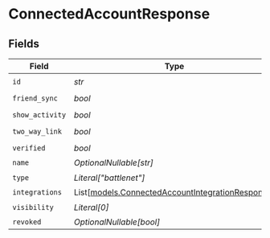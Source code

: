 # ConnectedAccountResponse


## Fields

| Field                                                                                                | Type                                                                                                 | Required                                                                                             | Description                                                                                          |
| ---------------------------------------------------------------------------------------------------- | ---------------------------------------------------------------------------------------------------- | ---------------------------------------------------------------------------------------------------- | ---------------------------------------------------------------------------------------------------- |
| `id`                                                                                                 | *str*                                                                                                | :heavy_check_mark:                                                                                   | N/A                                                                                                  |
| `friend_sync`                                                                                        | *bool*                                                                                               | :heavy_check_mark:                                                                                   | N/A                                                                                                  |
| `show_activity`                                                                                      | *bool*                                                                                               | :heavy_check_mark:                                                                                   | N/A                                                                                                  |
| `two_way_link`                                                                                       | *bool*                                                                                               | :heavy_check_mark:                                                                                   | N/A                                                                                                  |
| `verified`                                                                                           | *bool*                                                                                               | :heavy_check_mark:                                                                                   | N/A                                                                                                  |
| `name`                                                                                               | *OptionalNullable[str]*                                                                              | :heavy_minus_sign:                                                                                   | N/A                                                                                                  |
| `type`                                                                                               | *Literal["battlenet"]*                                                                               | :heavy_check_mark:                                                                                   | N/A                                                                                                  |
| `integrations`                                                                                       | List[[models.ConnectedAccountIntegrationResponse](../models/connectedaccountintegrationresponse.md)] | :heavy_minus_sign:                                                                                   | N/A                                                                                                  |
| `visibility`                                                                                         | *Literal[0]*                                                                                         | :heavy_check_mark:                                                                                   | N/A                                                                                                  |
| `revoked`                                                                                            | *OptionalNullable[bool]*                                                                             | :heavy_minus_sign:                                                                                   | N/A                                                                                                  |